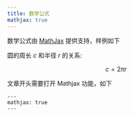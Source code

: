 ```yaml
---
title: 数学公式
mathjax: true
---
```


数学公式由 [MathJax](https://www.mathjax.org/) 提供支持，样例如下

圆的周长 $c$ 和半径 $r$ 的关系:

$$
c=2 \pi r
$$

文章开头需要打开 Mathjax 功能，如下

```
---
mathjax: true
---
```